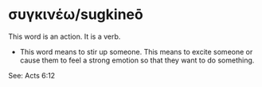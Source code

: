 # συγκινέω/sugkineō
This word is an action. It is a verb.
* This word means to stir up someone. This means to excite someone or cause them to feel a strong emotion so that they want to do something.

See: Acts 6:12
